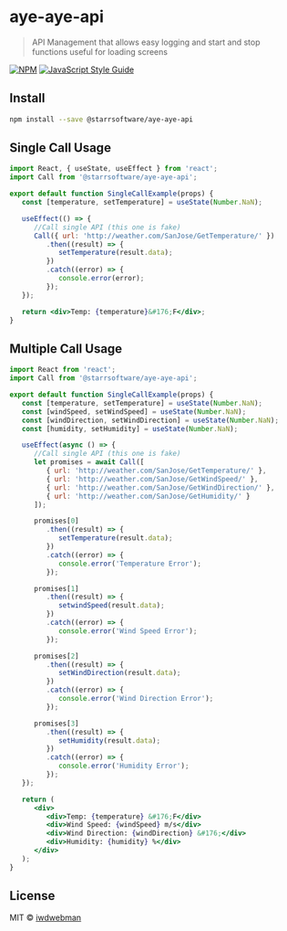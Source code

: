 # aye-aye-api

> API Management that allows easy logging and start and stop functions useful for loading screens

[![NPM](https://img.shields.io/npm/v/@starrsoftware/aye-aye-api.svg)](https://www.npmjs.com/package/@starrsoftware/aye-aye-api) [![JavaScript Style Guide](https://img.shields.io/badge/code_style-standard-brightgreen.svg)](https://standardjs.com)

## Install

```bash
npm install --save @starrsoftware/aye-aye-api
```

## Single Call Usage

```jsx
import React, { useState, useEffect } from 'react';
import Call from '@starrsoftware/aye-aye-api';

export default function SingleCallExample(props) {
   const [temperature, setTemperature] = useState(Number.NaN);

   useEffect(() => {
      //Call single API (this one is fake)
      Call({ url: 'http://weather.com/SanJose/GetTemperature/' })
         .then((result) => {
            setTemperature(result.data);
         })
         .catch((error) => {
            console.error(error);
         });
   });

   return <div>Temp: {temperature}&#176;F</div>;
}
```

## Multiple Call Usage

```jsx
import React from 'react';
import Call from '@starrsoftware/aye-aye-api';

export default function SingleCallExample(props) {
   const [temperature, setTemperature] = useState(Number.NaN);
   const [windSpeed, setWindSpeed] = useState(Number.NaN);
   const [windDirection, setWindDirection] = useState(Number.NaN);
   const [humidity, setHumidity] = useState(Number.NaN);

   useEffect(async () => {
      //Call single API (this one is fake)
      let promises = await Call([
         { url: 'http://weather.com/SanJose/GetTemperature/' },
         { url: 'http://weather.com/SanJose/GetWindSpeed/' },
         { url: 'http://weather.com/SanJose/GetWindDirection/' },
         { url: 'http://weather.com/SanJose/GetHumidity/' }
      ]);

      promises[0]
         .then((result) => {
            setTemperature(result.data);
         })
         .catch((error) => {
            console.error('Temperature Error');
         });

      promises[1]
         .then((result) => {
            setwindSpeed(result.data);
         })
         .catch((error) => {
            console.error('Wind Speed Error');
         });

      promises[2]
         .then((result) => {
            setWindDirection(result.data);
         })
         .catch((error) => {
            console.error('Wind Direction Error');
         });

      promises[3]
         .then((result) => {
            setHumidity(result.data);
         })
         .catch((error) => {
            console.error('Humidity Error');
         });
   });

   return (
      <div>
         <div>Temp: {temperature} &#176;F</div>
         <div>Wind Speed: {windSpeed} m/s</div>
         <div>Wind Direction: {windDirection} &#176;</div>
         <div>Humidity: {humidity} %</div>
      </div>
   );
}
```

## License

MIT © [iwdwebman](https://github.com/iwdwebman)
